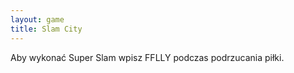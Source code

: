 ```yaml
---
layout: game
title: Slam City
---
```


Aby wykonać Super Slam wpisz FFLLY podczas podrzucania piłki.
